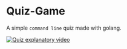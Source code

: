 # Quiz-Game
A simple `command line` quiz made with golang.

[![Quiz explanatory video](https://examdays.com/blog/wp-content/uploads/2018/05/quiztime-examdays.png)](https://drive.google.com/file/d/1aNDwD_Pbtr1od6_ga6_qwioFfYssDU5v/view)
